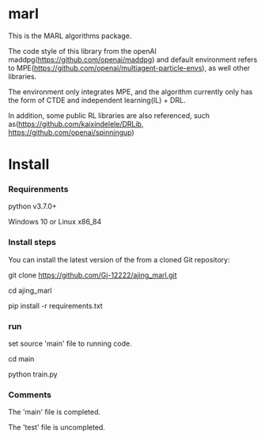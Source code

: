 # marl
 This is the MARL algorithms package.
 
 The code style of this library from the openAI maddpg(https://github.com/openai/maddpg) and default environment refers to MPE(https://github.com/openai/multiagent-particle-envs), as well other libraries.
 
 The environment only integrates MPE, and the algorithm currently only has the form of CTDE and independent learning(IL) + DRL.
 
 In addition, some public RL libraries are also referenced, such as(https://github.com/kaixindelele/DRLib, https://github.com/openai/spinningup)

# Install

### Requirenments
python  v3.7.0+

Windows 10 or Linux x86\_84

### Install steps

You can install the latest version of the from a cloned Git repository:

git clone https://github.com/Gj-12222/ajing_marl.git

cd ajing_marl

pip install -r requirements.txt

### run 

set source 'main' file to running code.

cd main

python train.py

### Comments

The 'main' file is completed.

The 'test' file is uncompleted.

